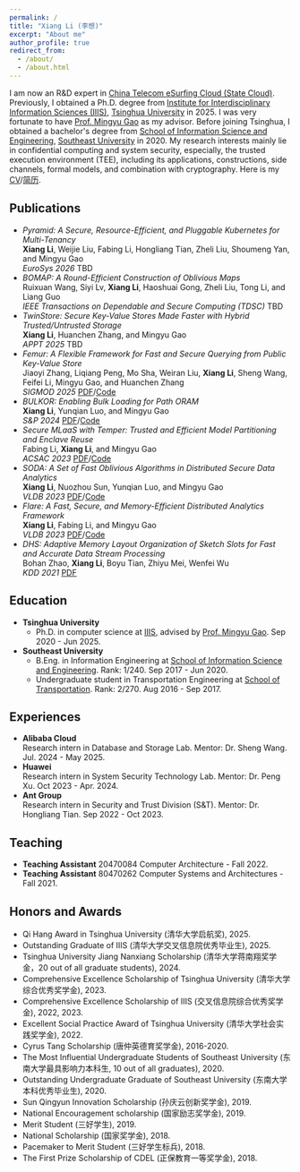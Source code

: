 ```yaml
---
permalink: /
title: "Xiang Li (李想)"
excerpt: "About me"
author_profile: true
redirect_from: 
  - /about/
  - /about.html
---
```


I am now an R&D expert in [China Telecom eSurfing Cloud (State Cloud)](https://www.esurfingcloud.com/). Previously, I obtained a Ph.D. degree from [Institute for Interdisciplinary Information Sciences (IIIS)](https://iiis.tsinghua.edu.cn/en/), [Tsinghua University](https://www.tsinghua.edu.cn/en/) in 2025. I was very fortunate to have [Prof. Mingyu Gao](https://people.iiis.tsinghua.edu.cn/~gaomy/) as my advisor. Before joining Tsinghua, I obtained a bachelor's degree from [School of Information Science and Engineering](https://radio.seu.edu.cn/newenglish/), [Southeast University](https://www.seu.edu.cn/english/main.htm) in 2020. 
My research interests mainly lie in confidential computing and system security, especially, the trusted execution environment (TEE), including its applications, constructions, side channels, formal models, and combination with cryptography. Here is my [CV](https://AmbitionXiang.github.io/files/cv_en_2508.pdf)/[简历](https://AmbitionXiang.github.io/files/cv_cn_2508.pdf).

## Publications
* *Pyramid: A Secure, Resource-Efficient, and Pluggable Kubernetes for Multi-Tenancy*  
    **Xiang Li**, Weijie Liu, Fabing Li, Hongliang Tian, Zheli Liu, Shoumeng Yan, and Mingyu Gao  
    *EuroSys 2026* TBD
* *BOMAP: A Round-Efficient Construction of Oblivious Maps*  
    Ruixuan Wang, Siyi Lv, **Xiang Li**, Haoshuai Gong, Zheli Liu, Tong Li, and Liang Guo  
    *IEEE Transactions on Dependable and Secure Computing (TDSC)* TBD
* *TwinStore: Secure Key-Value Stores Made Faster with Hybrid Trusted/Untrusted Storage*  
    **Xiang Li**, Huanchen Zhang, and Mingyu Gao  
    *APPT 2025* TBD
* *Femur: A Flexible Framework for Fast and Secure Querying from Public Key-Value Store*  
    Jiaoyi Zhang, Liqiang Peng, Mo Sha, Weiran Liu, **Xiang Li**, Sheng Wang, Feifei Li, Mingyu Gao, and Huanchen Zhang  
    *SIGMOD 2025* [PDF](https://dl.acm.org/doi/10.1145/3725299)/[Code](https://github.com/alibaba-edu/mpc4j)
* *BULKOR: Enabling Bulk Loading for Path ORAM*  
    **Xiang Li**, Yunqian Luo, and Mingyu Gao  
    *S&P 2024* [PDF](https://www.computer.org/csdl/proceedings-article/sp/2024/313000a103/1Ub23aTrrDa)/[Code](https://github.com/tsinghua-ideal/bulkor)
* *Secure MLaaS with Temper: Trusted and Efficient Model Partitioning and Enclave Reuse*  
    Fabing Li, **Xiang Li**, and Mingyu Gao  
    *ACSAC 2023* [PDF](https://people.iiis.tsinghua.edu.cn/~gaomy/pubs/temper.acsac23.pdf)/[Code](https://github.com/tsinghua-ideal/TEMPER-Secure-MLaaS)
* *SODA: A Set of Fast Oblivious Algorithms in Distributed Secure Data Analytics*  
    **Xiang Li**, Nuozhou Sun, Yunqian Luo, and Mingyu Gao  
    *VLDB 2023* [PDF](https://people.iiis.tsinghua.edu.cn/~gaomy/pubs/soda.vldb23.pdf)/[Code](https://github.com/tsinghua-ideal/flare/tree/oblivious_soda)
* *Flare: A Fast, Secure, and Memory-Efficient Distributed Analytics Framework*  
    **Xiang Li**, Fabing Li, and Mingyu Gao  
    *VLDB 2023* [PDF](https://people.iiis.tsinghua.edu.cn/~gaomy/pubs/flare.vldb23.pdf)/[Code](https://github.com/tsinghua-ideal/flare)
* *DHS: Adaptive Memory Layout Organization of Sketch Slots for Fast and Accurate Data Stream Processing*  
    Bohan Zhao, **Xiang Li**, Boyu Tian, Zhiyu Mei, Wenfei Wu  
    *KDD 2021* [PDF](https://dl.acm.org/doi/pdf/10.1145/3447548.3467353https://dl.acm.org/doi/pdf/10.1145/3447548.3467353)

## Education
* **Tsinghua University**  
    - Ph.D. in computer science at [IIIS](https://iiis.tsinghua.edu.cn/en/), advised by [Prof. Mingyu Gao](https://people.iiis.tsinghua.edu.cn/~gaomy/). Sep 2020 - Jun 2025.
* **Southeast University**  
    - B.Eng. in Information Engineering at [School of Information Science and Engineering](https://radio.seu.edu.cn/newenglish/). Rank: 1/240. Sep 2017 - Jun 2020.  
    - Undergraduate student in Transportation Engineering at [School of Transportation](https://tc.seu.edu.cn/jt_en/main.psp). Rank: 2/270. Aug 2016 - Sep 2017. 
    
## Experiences
* **Alibaba Cloud**  
    Research intern in Database and Storage Lab. Mentor: Dr. Sheng Wang. Jul. 2024 - May 2025.
* **Huawei**  
    Research intern in System Security Technology Lab. Mentor: Dr. Peng Xu. Oct 2023 - Apr. 2024.
* **Ant Group**  
    Research intern in Security and Trust Division (S&T). Mentor: Dr. Hongliang Tian. Sep 2022 - Oct 2023.

## Teaching
* **Teaching Assistant** 20470084 Computer Architecture - Fall 2022.
* **Teaching Assistant** 80470262 Computer Systems and Architectures - Fall 2021.

## Honors and Awards
* Qi Hang Award in Tsinghua University (清华大学启航奖), 2025.
* Outstanding Graduate of IIIS (清华大学交叉信息院优秀毕业生), 2025.
* Tsinghua University Jiang Nanxiang Scholarship (清华大学蒋南翔奖学金，20 out of all graduate students), 2024.
* Comprehensive Excellence Scholarship of Tsinghua University (清华大学综合优秀奖学金), 2023.
* Comprehensive Excellence Scholarship of IIIS (交叉信息院综合优秀奖学金), 2022, 2023.
* Excellent Social Practice Award of Tsinghua University (清华大学社会实践奖学金), 2022.
* Cyrus Tang Scholarship (唐仲英德育奖学金), 2016-2020.
* The Most Influential Undergraduate Students of Southeast University (东南大学最具影响力本科生, 10 out of all graduates), 2020.
* Outstanding Undergraduate Graduate of Southeast University (东南大学本科优秀毕业生), 2020.
* Sun Qingyun Innovation Scholarship (孙庆云创新奖学金), 2019.
* National Encouragement scholarship (国家励志奖学金), 2019.
* Merit Student (三好学生), 2019.
* National Scholarship (国家奖学金), 2018.
* Pacemaker to Merit Student (三好学生标兵), 2018.
* The First Prize Scholarship of CDEL (正保教育一等奖学金), 2018. 

